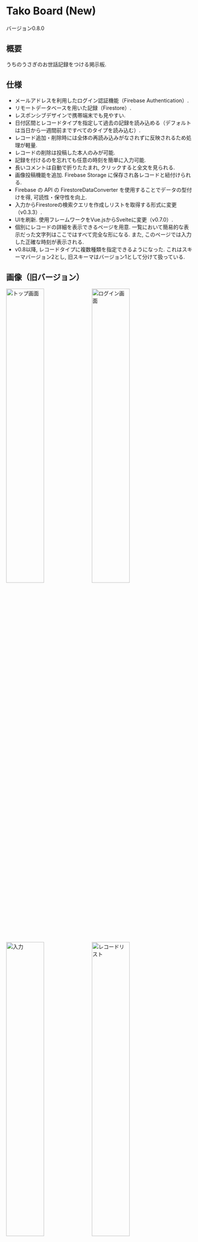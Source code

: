 # Tako Board (New)

バージョン0.8.0

## 概要

うちのうさぎのお世話記録をつける掲示板.

## 仕様

- メールアドレスを利用したログイン認証機能（Firebase Authentication）.
- リモートデータベースを用いた記録（Firestore）.
- レスポンシブデザインで携帯端末でも見やすい.
- 日付区間とレコードタイプを指定して過去の記録を読み込める（デフォルトは当日から一週間前まですべてのタイプを読み込む）.
- レコード追加・削除時には全体の再読み込みがなされずに反映されるため処理が軽量.
- レコードの削除は投稿した本人のみが可能.
- 記録を付けるのを忘れても任意の時刻を簡単に入力可能.
- 長いコメントは自動で折りたたまれ, クリックすると全文を見られる.
- 画像投稿機能を追加. Firebase Storage に保存され各レコードと紐付けられる.
- Firebase の API の FirestoreDataConverter を使用することでデータの型付けを得, 可読性・保守性を向上.
- 入力からFirestoreの検索クエリを作成しリストを取得する形式に変更（v0.3.3）.
- UIを刷新. 使用フレームワークをVue.jsからSvelteに変更（v0.7.0）.
- 個別にレコードの詳細を表示できるページを用意. 一覧において簡易的な表示だった文字列はここではすべて完全な形になる. また, このページでは入力した正確な時刻が表示される.
- v0.8以降, レコードタイプに複数種類を指定できるようになった.
これはスキーマバージョン2とし, 旧スキーマはバージョン1として分けて扱っている.

## 画像（旧バージョン）

<p>
<img alt="トップ画面" src="https://user-images.githubusercontent.com/38373453/172039350-6e398f0c-c1f2-4e0c-ad02-fa18ffcf6862.jpg" width="45%">
<img alt="ログイン画面" src="https://user-images.githubusercontent.com/38373453/172039382-ece9ce18-8dbc-4311-806a-63aeceb807a6.jpg" width="45%">
<img alt="入力" src="https://user-images.githubusercontent.com/38373453/172039496-e5a79720-543e-4283-8a9f-8bbe4af1aae4.jpg" width="45%">
<img alt="レコードリスト" src="https://user-images.githubusercontent.com/38373453/172039458-2f4b2fbd-e42c-4717-936e-9b453fa8c0f9.jpg" width="45%">
</p>

## 画像（新バージョン）

<p>
<img alt="トップ画面" src="https://user-images.githubusercontent.com/38373453/215893175-af18d8cd-bc93-4445-b1ef-553688af9e3f.PNG" width="45%">
<img alt="ログイン画面" src="https://user-images.githubusercontent.com/38373453/215893172-bbc2556d-c915-4fe5-9d14-9c93a8400737.jpg" width="45%">
<img alt="入力" src="https://user-images.githubusercontent.com/38373453/215893168-166e62e4-692b-4284-932c-75308566b479.PNG" width="45%">
<img alt="レコードリスト" src="https://user-images.githubusercontent.com/38373453/215893163-5ac237cc-5497-462a-be8a-708d92edae8c.jpg" width="45%">
<img alt="個別レコードページ" src="https://user-images.githubusercontent.com/38373453/218102904-304b70df-726d-42ef-a7af-2deaabf35889.jpg" width="45%">
</p>

## 使用技術

v0.5.0まで：

- Firebase（Firestore, Authentication, Storage）
- Vue.js 3（Composition API）
- Typescript
- SCSS

v0.7.0以降：

- Firebase（Firestore, Authentication, Storage）
- SvelteKit
- Typescript

## 注意

- 家族専用なので現在新規登録等は不可能.
- 旧Tako Boardのリポジトリは[ここ](https://github.com/littleIkawa/tako_board_easy_app).
Firebaseの設定は完全に同一.
- `yarn create svelte`はNodeのバージョンが17.xでないと動かない.
しかし, SveltekitはNodeバージョンが19.xでないと`yarn install`で弾かれる.
そのため`nodenv`で上のディレクトリは`17.0.1`にし, このリポジトリのルートで`19.3.0`にしている.
  - `yarn create`が微妙な仕様らしい. `npm create`を使おう.
- `yarn install`で作られるデフォルト状態の`.prettierrc`で指定されたルールでは, スペースではなくタブを使うなど慣れていないルールが多かった.
そのため最初のコミットよりも前に, それらのルールを消去し, 全ファイルのタブ文字をスペース2個に置き換える作業をしている.
- `vite.config.js`と`tsconfig.json`におけるエイリアス解決設定もデフォルトでは含まれていない.

## 更新履歴

- 2021/11/03：開発開始（[旧リポジトリ](https://github.com/littleIkawa/tako_board_easy_app)）。
- 2021/11/09：初版v0.1.0公開。
- 2022/02/20：任意時刻入力機能やコメントの折りたたみ機能を追加してv0.2.0を公開。
- 2022/06/08：写真アップロード機能等を追加しv0.3.0を公開。
- 2022/06/09：コードのリファクタリングと最適化を行ったv0.3.1を公開。
- 2022/06/21：年表記を削除（v0.3.2）。
- 2022/07/30：レコード検索機能を追加（v0.3.3）。
- 2022/08/08：デザインを大幅に変更し、v0.4.0を公開。
- 2023/01/18：UIを刷新。機能は変わっていないが、開発に用いたフレームワークも変更した（Vue.jsからSvelte）。シングルページアプリケーションではなくなり、CSSフレームワークの使用をやめた（v0.7.0とする）。
- 2023/01/19：ファイルアップローダーの不具合を修正（v0.7.1）。
- 2023/02/10：レコード個別のページを作成。少しパフォーマンスの改善（v0.7.5）。
- 2023/02/11：他人の個別ページを見られない問題を修正（v0.7.6）。
- 2023/02/11：個別ページにて入力した正確な時刻が表示される機能を追加（v0.7.7）。
- 2023/02/18：レコードタイプに「病院」を追加（v0.7.8）。
- 2023/04/19：メタデータを修正（v0.7.9）。
- 2023/05/07：様々な追加（v0.8.0）。
  - レコードタイプに複数種類を同時に指定できるようにした。
  - これまでの記録とは統一的に扱える.
  - 自分の記録は個別レコードページから直接削除できるようにした。
  - ボタンのUIを統一して見やすくした。
  - 各種デザインを修正した（色、アイコンの大きさ）。
